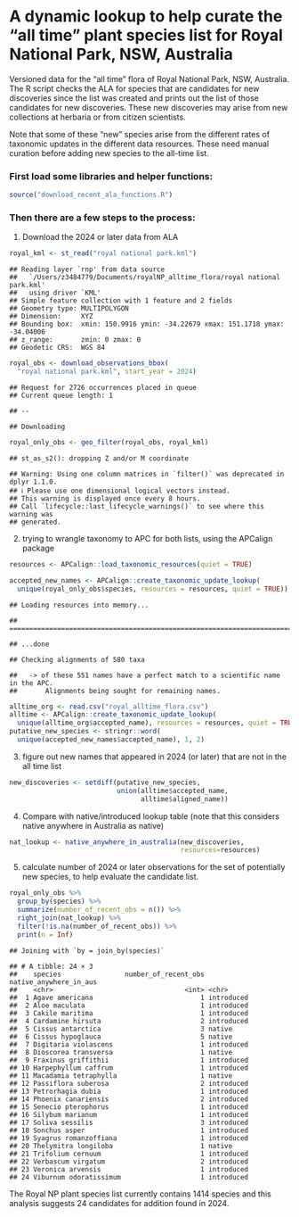 
<!-- README.md is generated from README.Rmd. Please edit that file -->

# A dynamic lookup to help curate the “all time” plant species list for Royal National Park, NSW, Australia

Versioned data for the “all time” flora of Royal National Park, NSW,
Australia. The R script checks the ALA for species that are candidates
for new discoveries since the list was created and prints out the list
of those candidates for new discoveries. These new discoveries may arise
from new collections at herbaria or from citizen scientists.

Note that some of these “new” species arise from the different rates of
taxonomic updates in the different data resources. These need manual
curation before adding new species to the all-time list.

### First load some libraries and helper functions:

``` r
source("download_recent_ala_functions.R")
```

### Then there are a few steps to the process:

1.  Download the 2024 or later data from ALA

``` r
royal_kml <- st_read("royal national park.kml")
```

    ## Reading layer `rnp' from data source 
    ##   `/Users/z3484779/Documents/royalNP_alltime_flora/royal national park.kml' 
    ##   using driver `KML'
    ## Simple feature collection with 1 feature and 2 fields
    ## Geometry type: MULTIPOLYGON
    ## Dimension:     XYZ
    ## Bounding box:  xmin: 150.9916 ymin: -34.22679 xmax: 151.1718 ymax: -34.04006
    ## z_range:       zmin: 0 zmax: 0
    ## Geodetic CRS:  WGS 84

``` r
royal_obs <- download_observations_bbox(
  "royal national park.kml", start_year = 2024)
```

    ## Request for 2726 occurrences placed in queue
    ## Current queue length: 1

    ## --

    ## Downloading

``` r
royal_only_obs <- geo_filter(royal_obs, royal_kml)
```

    ## st_as_s2(): dropping Z and/or M coordinate

    ## Warning: Using one column matrices in `filter()` was deprecated in dplyr 1.1.0.
    ## ℹ Please use one dimensional logical vectors instead.
    ## This warning is displayed once every 8 hours.
    ## Call `lifecycle::last_lifecycle_warnings()` to see where this warning was
    ## generated.

2.  trying to wrangle taxonomy to APC for both lists, using the APCalign
    package

``` r
resources <- APCalign::load_taxonomic_resources(quiet = TRUE)
```

``` r
accepted_new_names <- APCalign::create_taxonomic_update_lookup(
  unique(royal_only_obs$species, resources = resources, quiet = TRUE))
```

    ## Loading resources into memory...

    ## ================================================================================================================================================================

    ## ...done

    ## Checking alignments of 580 taxa

    ##   -> of these 551 names have a perfect match to a scientific name in the APC. 
    ##       Alignments being sought for remaining names.

``` r
alltime_org <- read.csv("royal_alltime_flora.csv")
alltime <- APCalign::create_taxonomic_update_lookup(
  unique(alltime_org$accepted_name), resources = resources, quiet = TRUE)
putative_new_species <- stringr::word(
  unique(accepted_new_names$accepted_name), 1, 2)
```

3.  figure out new names that appeared in 2024 (or later) that are not
    in the all time list

``` r
new_discoveries <- setdiff(putative_new_species, 
                           union(alltime$accepted_name, 
                                 alltime$aligned_name))
```

4.  Compare with native/introduced lookup table (note that this
    considers native anywhere in Australia as native)

``` r
nat_lookup <- native_anywhere_in_australia(new_discoveries, 
                                           resources=resources)
```

5.  calculate number of 2024 or later observations for the set of
    potentially new species, to help evaluate the candidate list.

``` r
royal_only_obs %>% 
  group_by(species) %>% 
  summarize(number_of_recent_obs = n()) %>% 
  right_join(nat_lookup) %>% 
  filter(!is.na(number_of_recent_obs)) %>%
  print(n = Inf)
```

    ## Joining with `by = join_by(species)`

    ## # A tibble: 24 × 3
    ##    species                number_of_recent_obs native_anywhere_in_aus
    ##    <chr>                                 <int> <chr>                 
    ##  1 Agave americana                           1 introduced            
    ##  2 Aloe maculata                             1 introduced            
    ##  3 Cakile maritima                           1 introduced            
    ##  4 Cardamine hirsuta                         2 introduced            
    ##  5 Cissus antarctica                         3 native                
    ##  6 Cissus hypoglauca                         5 native                
    ##  7 Digitaria violascens                      1 introduced            
    ##  8 Dioscorea transversa                      1 native                
    ##  9 Fraxinus griffithii                       1 introduced            
    ## 10 Harpephyllum caffrum                      1 introduced            
    ## 11 Macadamia tetraphylla                     1 native                
    ## 12 Passiflora suberosa                       2 introduced            
    ## 13 Petrorhagia dubia                         1 introduced            
    ## 14 Phoenix canariensis                       2 introduced            
    ## 15 Senecio pterophorus                       1 introduced            
    ## 16 Silybum marianum                          1 introduced            
    ## 17 Soliva sessilis                           3 introduced            
    ## 18 Sonchus asper                             1 introduced            
    ## 19 Syagrus romanzoffiana                     1 introduced            
    ## 20 Thelymitra longiloba                      1 native                
    ## 21 Trifolium cernuum                         1 introduced            
    ## 22 Verbascum virgatum                        2 introduced            
    ## 23 Veronica arvensis                         1 introduced            
    ## 24 Viburnum odoratissimum                    1 introduced

The Royal NP plant species list currently contains 1414 species and this
analysis suggests 24 candidates for addition found in 2024.

